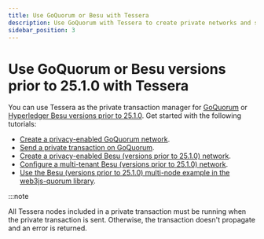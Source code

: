 ```yaml
---
title: Use GoQuorum or Besu with Tessera
description: Use GoQuorum with Tessera to create private networks and send private transactions
sidebar_position: 3
---
```


# Use GoQuorum or Besu versions prior to 25.1.0 with Tessera

You can use Tessera as the private transaction manager for [GoQuorum](https://consensys.net/docs/goquorum/en/stable/) or [Hyperledger Besu versions prior to 25.1.0](https://besu.hyperledger.org/en/stable/).
Get started with the following tutorials:

- [Create a privacy-enabled GoQuorum network](https://consensys.net/docs/goquorum/en/stable/tutorials/create-privacy-enabled-network/).
- [Send a private transaction on GoQuorum](https://consensys.net/docs/goquorum/en/stable/tutorials/send-private-transaction/).
- [Create a privacy-enabled Besu (versions prior to 25.1.0) network](https://besu.hyperledger.org/en/stable/Tutorials/Privacy/Configuring-Privacy/).
- [Configure a multi-tenant Besu (versions prior to 25.1.0) network](https://besu.hyperledger.org/en/stable/Tutorials/Privacy/Configuring-Multi-Tenancy/).
- [Use the Besu (versions prior to 25.1.0) multi-node example in the web3js-quorum library](https://besu.hyperledger.org/en/stable/Tutorials/Privacy/web3js-quorum-Multinode-example/).

:::note

All Tessera nodes included in a private transaction must be running when the private transaction is sent. Otherwise, the transaction doesn't propagate and an error is returned.
